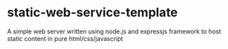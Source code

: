 # static-web-service-template
A simple web server written using node.js and expressjs framework to host static content in pure html/css/javascript
